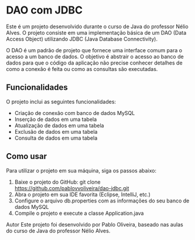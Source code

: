 # DAO com JDBC
Este é um projeto desenvolvido durante o curso de Java do professor Nélio Alves. O projeto consiste em uma implementação básica de um DAO (Data Access Object) utilizando JDBC (Java Database Connectivity).

O DAO é um padrão de projeto que fornece uma interface comum para o acesso a um banco de dados. O objetivo é abstrair o acesso ao banco de dados para que o código da aplicação não precise conhecer detalhes de como a conexão é feita ou como as consultas são executadas.

## Funcionalidades
O projeto inclui as seguintes funcionalidades:

* Criação de conexão com banco de dados MySQL
* Inserção de dados em uma tabela
* Atualização de dados em uma tabela
* Exclusão de dados em uma tabela
* Consulta de dados em uma tabela

## Como usar
Para utilizar o projeto em sua máquina, siga os passos abaixo:

1. Baixe o projeto do GitHub: git clone https://github.com/pablovvoliveira/dao-jdbc.git
2. Abra o projeto em sua IDE favorita (Eclipse, IntelliJ, etc.)
3. Configure o arquivo db.properties com as informações do seu banco de dados MySQL
4. Compile o projeto e execute a classe Application.java

Autor
Este projeto foi desenvolvido por Pablo Oliveira, baseado nas aulas do curso de Java do professor Nélio Alves.
